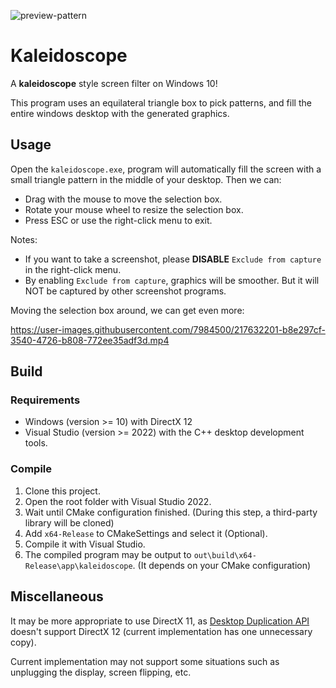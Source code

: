 ![preview-pattern](https://user-images.githubusercontent.com/7984500/217584108-c7e99530-d409-4a47-84aa-e807b820e665.png)

# Kaleidoscope

A **kaleidoscope** style screen filter on Windows 10!

This program uses an equilateral triangle box to pick patterns, and fill the entire windows desktop with the generated graphics.

## Usage

Open the `kaleidoscope.exe`, program will automatically fill the screen with a small triangle pattern in the middle of your desktop. Then we can:

- Drag with the mouse to move the selection box.
- Rotate your mouse wheel to resize the selection box.
- Press ESC or use the right-click menu to exit.

Notes:

- If you want to take a screenshot, please **DISABLE** `Exclude from capture` in the right-click menu.
- By enabling `Exclude from capture`, graphics will be smoother. But it will NOT be captured by other screenshot programs.

Moving the selection box around, we can get even more:

https://user-images.githubusercontent.com/7984500/217632201-b8e297cf-3540-4726-b808-772ee35adf3d.mp4

## Build

### Requirements

- Windows (version >= 10) with DirectX 12
- Visual Studio (version >= 2022) with the C++ desktop development tools.

### Compile

1. Clone this project.
2. Open the root folder with Visual Studio 2022.
3. Wait until CMake configuration finished. (During this step, a third-party library will be cloned)
4. Add `x64-Release` to CMakeSettings and select it (Optional).
5. Compile it with Visual Studio.
6. The compiled program may be output to `out\build\x64-Release\app\kaleidoscope`. (It depends on your CMake configuration)

## Miscellaneous

It may be more appropriate to use DirectX 11, as [Desktop Duplication API](https://learn.microsoft.com/en-us/windows/win32/direct3ddxgi/desktop-dup-api) doesn't support DirectX 12 (current implementation has one unnecessary copy).

Current implementation may not support some situations such as unplugging the display, screen flipping, etc.
